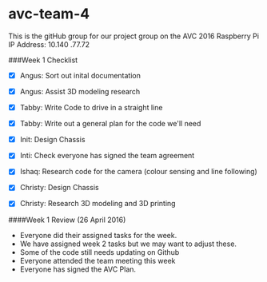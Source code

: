 # avc-team-4
This is the gitHub group for our project group on the AVC 2016
Raspberry Pi IP Address: 10.140 .77.72

###Week 1 Checklist


- [x] Angus: Sort out inital documentation 

- [x] Angus: Assist 3D modeling research

- [x] Tabby: Write Code to drive in a straight line

- [x] Tabby: Write out a general plan for the code we'll need

- [x] Init: Design Chassis 

- [x] Inti: Check everyone has signed the team agreement

- [x] Ishaq: Research code for the camera (colour sensing and line following)

- [x] Christy: Design Chassis

- [x] Christy: Research 3D modeling and 3D printing 

####Week 1 Review (26 April 2016)

* Everyone did their assigned tasks for the week.
* We have assigned week 2 tasks but we may want to adjust these.
* Some of the code still needs updating on Github
* Everyone attended the team meeting this week
* Everyone has signed the AVC Plan. 
